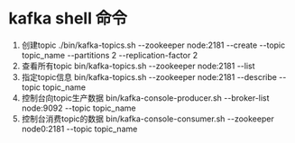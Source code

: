 # kafka shell 命令
1. 创建topic
    ./bin/kafka-topics.sh --zookeeper node:2181 --create --topic topic_name --partitions 2 --replication-factor 2
2. 查看所有topic
    bin/kafka-topics.sh --zookeeper node:2181 --list
3. 指定topic信息
    bin/kafka-topics.sh --zookeeper node:2181 --describe --topic topic_name
4. 控制台向topic生产数据
    bin/kafka-console-producer.sh --broker-list node:9092 --topic topic_name
5. 控制台消费topic的数据
    bin/kafka-console-consumer.sh --zookeeper node0:2181 --topic topic_name
    